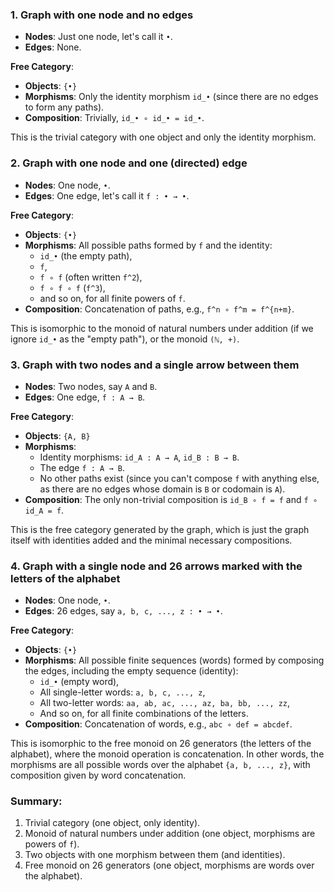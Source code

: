 ### 1. Graph with one node and no edges
- **Nodes**: Just one node, let's call it `•`.
- **Edges**: None.

**Free Category**:
- **Objects**: `{•}`
- **Morphisms**: Only the identity morphism `id_•` (since there are no edges to form any paths).
- **Composition**: Trivially, `id_• ∘ id_• = id_•`.

This is the trivial category with one object and only the identity morphism.

### 2. Graph with one node and one (directed) edge
- **Nodes**: One node, `•`.
- **Edges**: One edge, let's call it `f : • → •`.

**Free Category**:
- **Objects**: `{•}`
- **Morphisms**: All possible paths formed by `f` and the identity:
  - `id_•` (the empty path),
  - `f`,
  - `f ∘ f` (often written `f^2`),
  - `f ∘ f ∘ f` (`f^3`),
  - and so on, for all finite powers of `f`.
- **Composition**: Concatenation of paths, e.g., `f^n ∘ f^m = f^{n+m}`.

This is isomorphic to the monoid of natural numbers under addition (if we ignore `id_•` as the "empty path"), or the monoid `(ℕ, +)`.

### 3. Graph with two nodes and a single arrow between them
- **Nodes**: Two nodes, say `A` and `B`.
- **Edges**: One edge, `f : A → B`.

**Free Category**:
- **Objects**: `{A, B}`
- **Morphisms**:
  - Identity morphisms: `id_A : A → A`, `id_B : B → B`.
  - The edge `f : A → B`.
  - No other paths exist (since you can't compose `f` with anything else, as there are no edges whose domain is `B` or codomain is `A`).
- **Composition**: The only non-trivial composition is `id_B ∘ f = f` and `f ∘ id_A = f`.

This is the free category generated by the graph, which is just the graph itself with identities added and the minimal necessary compositions.

### 4. Graph with a single node and 26 arrows marked with the letters of the alphabet
- **Nodes**: One node, `•`.
- **Edges**: 26 edges, say `a, b, c, ..., z : • → •`.

**Free Category**:
- **Objects**: `{•}`
- **Morphisms**: All possible finite sequences (words) formed by composing the edges, including the empty sequence (identity):
  - `id_•` (empty word),
  - All single-letter words: `a, b, c, ..., z`,
  - All two-letter words: `aa, ab, ac, ..., az, ba, bb, ..., zz`,
  - And so on, for all finite combinations of the letters.
- **Composition**: Concatenation of words, e.g., `abc ∘ def = abcdef`.

This is isomorphic to the free monoid on 26 generators (the letters of the alphabet), where the monoid operation is concatenation. In other words, the morphisms are all possible words over the alphabet `{a, b, ..., z}`, with composition given by word concatenation.

### Summary:
1. Trivial category (one object, only identity).
2. Monoid of natural numbers under addition (one object, morphisms are powers of `f`).
3. Two objects with one morphism between them (and identities).
4. Free monoid on 26 generators (one object, morphisms are words over the alphabet).
